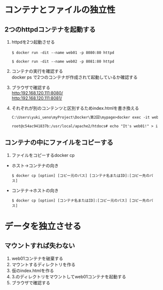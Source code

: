 # コンテナとファイルの独立性
## 2つのhttpdコンテナを起動する
1. httpdを2つ起動させる  
    
    `$ docker run -dit --name web01 -p 8080:80 httpd`　　

    `$ docker run -dit --name web02 -p 8081:80 httpd`

2. コンテナの実行を確認する  
    docker ps で2つのコンテナが作成されて起動しているか確認する　　

3. ブラウザで確認する  
    <http:192.168.120.111:8080/>  
    <http:192.168.120.111:8081/>

4. それぞれが別のコンテンツと区別するためindex.htmlを書き換える  
    ```:index.html
    C:\Users\yuki_ueno\myProject\Docker\第2回\mypage>docker exec -it web01 /bin/bash

    root@c54ac941837b:/usr/local/apache2/htdocs# echo "It's web01!" > index.html
    ```

## コンテナの中にファイルをコピーする
1. ファイルをコピーするdocker cp  
* ホスト→コンテナの向き 
    ```
    $ docker cp [option] [コピー元のパス] [コンテナ名またはID]:[コピー先のパス]
    ```

* コンテナ→ホストの向き
    ```
    $ docker cp [option] [コンテナ名またはID]:[コピー元のパス] [コピー先のパス]
    ```

# データを独立させる
## マウントすれば失わない
1. web01コンテナを破棄する
2. マウントするディレクトリを作る
3. 仮のindex.htmlを作る
4. 3.のディレクトリをマウントしてweb01コンテナを起動する
5. ブラウザで確認する